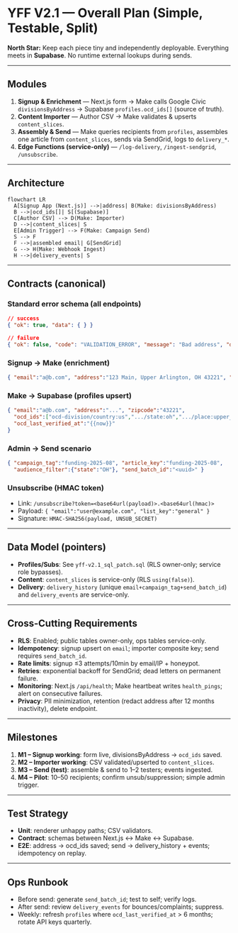 # YFF V2.1 — Overall Plan (Simple, Testable, Split)

**North Star:** Keep each piece tiny and independently deployable. Everything meets in **Supabase**. No runtime external lookups during sends.

---

## Modules

1) **Signup & Enrichment** — Next.js form → Make calls Google Civic `divisionsByAddress` → Supabase `profiles.ocd_ids[]` (source of truth).  
2) **Content Importer** — Author CSV → Make validates & upserts `content_slices`.  
3) **Assembly & Send** — Make queries recipients from `profiles`, assembles one article from `content_slices`, sends via SendGrid, logs to `delivery_*`.  
4) **Edge Functions (service-only)** — `/log-delivery`, `/ingest-sendgrid`, `/unsubscribe`.

---

## Architecture

```mermaid
flowchart LR
  A[Signup App (Next.js)] -->|address| B(Make: divisionsByAddress)
  B -->|ocd_ids[]| S[(Supabase)]
  C[Author CSV] --> D(Make: Importer)
  D -->|content_slices| S
  E[Admin Trigger] --> F(Make: Campaign Send)
  S --> F
  F -->|assembled email| G[SendGrid]
  G --> H(Make: Webhook Ingest)
  H -->|delivery_events| S
```

---

## Contracts (canonical)

### Standard error schema (all endpoints)
```json
// success
{ "ok": true, "data": { } }

// failure
{ "ok": false, "code": "VALIDATION_ERROR", "message": "Bad address", "details": { "field": "address" } }
```

### Signup → Make (enrichment)
```json
{ "email":"a@b.com", "address":"123 Main, Upper Arlington, OH 43221", "honeypot":"" }
```

### Make → Supabase (profiles upsert)
```json
{ "email":"a@b.com", "address":"...", "zipcode":"43221",
  "ocd_ids":["ocd-division/country:us",".../state:oh",".../place:upper_arlington"],
  "ocd_last_verified_at":"{{now}}"
}
```

### Admin → Send scenario
```json
{ "campaign_tag":"funding-2025-08", "article_key":"funding-2025-08",
  "audience_filter":{"state":"OH"}, "send_batch_id":"<uuid>" }
```

### Unsubscribe (HMAC token)
- Link: `/unsubscribe?token=<base64url(payload)>.<base64url(hmac)>`  
- Payload: `{ "email":"user@example.com", "list_key":"general" }`  
- Signature: `HMAC-SHA256(payload, UNSUB_SECRET)`

---

## Data Model (pointers)
- **Profiles/Subs**: See `yff-v2.1_sql_patch.sql` (RLS owner-only; service role bypasses).  
- **Content**: `content_slices` is service-only (RLS `using(false)`).  
- **Delivery**: `delivery_history` (unique `email+campaign_tag+send_batch_id`) and `delivery_events` are service-only.

---

## Cross-Cutting Requirements

- **RLS**: Enabled; public tables owner-only, ops tables service-only.  
- **Idempotency**: signup upsert on `email`; importer composite key; send requires `send_batch_id`.  
- **Rate limits**: signup ≤3 attempts/10min by email/IP + honeypot.  
- **Retries**: exponential backoff for SendGrid; dead letters on permanent failure.  
- **Monitoring**: Next.js `/api/health`; Make heartbeat writes `health_pings`; alert on consecutive failures.  
- **Privacy**: PII minimization, retention (redact address after 12 months inactivity), delete endpoint.

---

## Milestones

1) **M1 – Signup working**: form live, divisionsByAddress → `ocd_ids` saved.  
2) **M2 – Importer working**: CSV validated/upserted to `content_slices`.  
3) **M3 – Send (test)**: assemble & send to 1–2 testers; events ingested.  
4) **M4 – Pilot**: 10–50 recipients; confirm unsub/suppression; simple admin trigger.

---

## Test Strategy

- **Unit**: renderer unhappy paths; CSV validators.  
- **Contract**: schemas between Next.js ↔ Make ↔ Supabase.  
- **E2E**: address → ocd_ids saved; send → delivery_history + events; idempotency on replay.

---

## Ops Runbook

- Before send: generate `send_batch_id`; test to self; verify logs.  
- After send: review `delivery_events` for bounces/complaints; suppress.  
- Weekly: refresh `profiles` where `ocd_last_verified_at` > 6 months; rotate API keys quarterly.
